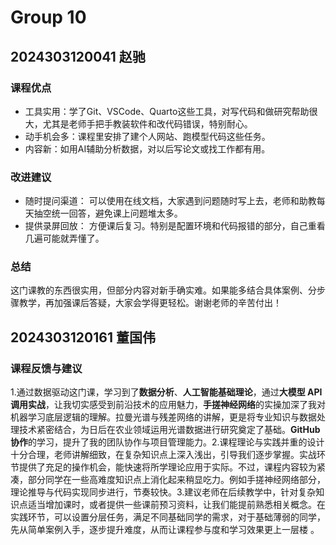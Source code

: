 # Group 10


## 2024303120041 赵驰

### 课程优点

- 工具实用：学了Git、VSCode、Quarto这些工具，对写代码和做研究帮助很大，尤其是老师手把手教装软件和改代码错误，特别耐心。
- 动手机会多：课程里安排了建个人网站、跑模型代码这些任务。
- 内容新：如用AI辅助分析数据，对以后写论文或找工作都有用。

### 改进建议

- 随时提问渠道：
    可以使用在线文档，大家遇到问题随时写上去，老师和助教每天抽空统一回答，避免课上问题堆太多。
- 提供录屏回放：
    方便课后复习。特别是配置环境和代码报错的部分，自己重看几遍可能就弄懂了。

### 总结

这门课教的东西很实用，但部分内容对新手确实难。如果能多结合具体案例、分步骤教学，再加强课后答疑，大家会学得更轻松。谢谢老师的辛苦付出！



## 2024303120161 董国伟

### 课程反馈与建议  

1.通过数据驱动这门课，学习到了**数据分析**、**人工智能基础理论**，通过**大模型 API 调用实战**，让我切实感受到前沿技术的应用魅力，**手搓神经网络**的实操加深了我对机器学习底层逻辑的理解。拉曼光谱与残差网络的讲解，更是将专业知识与数据处理技术紧密结合，为日后在农业领域运用光谱数据进行研究奠定了基础。**GitHub 协作**的学习，提升了我的团队协作与项目管理能力。​
2.课程理论与实践并重的设计十分合理，老师讲解细致，在复杂知识点上深入浅出，引导我们逐步掌握。实战环节提供了充足的操作机会，能快速将所学理论应用于实际。不过，课程内容较为紧凑，部分同学在一些高难度知识点上消化起来稍显吃力。例如手搓神经网络部分，理论推导与代码实现同步进行，节奏较快。​
3.建议老师在后续教学中，针对复杂知识点适当增加课时，或者提供一些课前预习资料，让我们能提前熟悉相关概念。在实践环节，可以设置分层任务，满足不同基础同学的需求，对于基础薄弱的同学，先从简单案例入手，逐步提升难度，从而让课程参与度和学习效果更上一层楼 。
